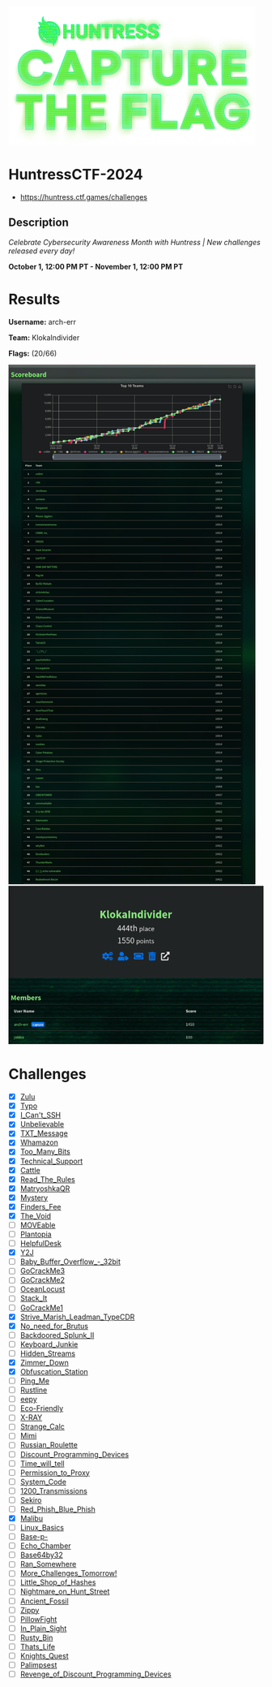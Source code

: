 ![logo](assets/logo.png)

# HuntressCTF-2024
- https://huntress.ctf.games/challenges

## Description
*Celebrate Cybersecurity Awareness Month with Huntress   |   New challenges released every day!*

**October 1, 12:00 PM PT - November 1, 12:00 PM PT**


# Results
**Username:** arch-err

**Team:** KlokaIndivider


**Flags:** (20/66)

![ ](assets/scoreboard.png)
![ ](assets/team-score.png)


# Challenges
- [x] [Zulu](Zulu)
- [x] [Typo](Typo)
- [x] [I_Can't_SSH](I_Can't_SSH)
- [x] [Unbelievable](Unbelievable)
- [x] [TXT_Message](TXT_Message)
- [x] [Whamazon](Whamazon)
- [x] [Too_Many_Bits](Too_Many_Bits)
- [x] [Technical_Support](Technical_Support)
- [x] [Cattle](Cattle)
- [x] [Read_The_Rules](Read_The_Rules)
- [x] [MatryoshkaQR](MatryoshkaQR)
- [x] [Mystery](Mystery)
- [x] [Finders_Fee](Finders_Fee)
- [x] [The_Void](The_Void)
- [ ] [MOVEable](MOVEable)
- [ ] [Plantopia](Plantopia)
- [ ] [HelpfulDesk](HelpfulDesk)
- [x] [Y2J](Y2J)
- [ ] [Baby_Buffer_Overflow_-_32bit](Baby_Buffer_Overflow_-_32bit)
- [ ] [GoCrackMe3](GoCrackMe3)
- [ ] [GoCrackMe2](GoCrackMe2)
- [ ] [OceanLocust](OceanLocust)
- [ ] [Stack_It](Stack_It)
- [ ] [GoCrackMe1](GoCrackMe1)
- [x] [Strive_Marish_Leadman_TypeCDR](Strive_Marish_Leadman_TypeCDR)
- [x] [No_need_for_Brutus](No_need_for_Brutus)
- [ ] [Backdoored_Splunk_II](Backdoored_Splunk_II)
- [ ] [Keyboard_Junkie](Keyboard_Junkie)
- [ ] [Hidden_Streams](Hidden_Streams)
- [x] [Zimmer_Down](Zimmer_Down)
- [x] [Obfuscation_Station](Obfuscation_Station)
- [ ] [Ping_Me](Ping_Me)
- [ ] [Rustline](Rustline)
- [ ] [eepy](eepy)
- [ ] [Eco-Friendly](Eco-Friendly)
- [ ] [X-RAY](X-RAY)
- [ ] [Strange_Calc](Strange_Calc)
- [ ] [Mimi](Mimi)
- [ ] [Russian_Roulette](Russian_Roulette)
- [ ] [Discount_Programming_Devices](Discount_Programming_Devices)
- [ ] [Time_will_tell](Time_will_tell)
- [ ] [Permission_to_Proxy](Permission_to_Proxy)
- [ ] [System_Code](System_Code)
- [ ] [1200_Transmissions](1200_Transmissions)
- [ ] [Sekiro](Sekiro)
- [ ] [Red_Phish_Blue_Phish](Red_Phish_Blue_Phish)
- [x] [Malibu](Malibu)
- [ ] [Linux_Basics](Linux_Basics)
- [ ] [Base-p-](Base-p-)
- [ ] [Echo_Chamber](Echo_Chamber)
- [ ] [Base64by32](Base64by32)
- [ ] [Ran_Somewhere](Ran_Somewhere)
- [ ] [More_Challenges_Tomorrow!](More_Challenges_Tomorrow!)
- [ ] [Little_Shop_of_Hashes](Little_Shop_of_Hashes)
- [ ] [Nightmare_on_Hunt_Street](Nightmare_on_Hunt_Street)
- [ ] [Ancient_Fossil](Ancient_Fossil)
- [ ] [Zippy](Zippy)
- [ ] [PillowFight](PillowFight)
- [ ] [In_Plain_Sight](In_Plain_Sight)
- [ ] [Rusty_Bin](Rusty_Bin)
- [ ] [Thats_Life](Thats_Life)
- [ ] [Knights_Quest](Knights_Quest)
- [ ] [Palimpsest](Palimpsest)
- [ ] [Revenge_of_Discount_Programming_Devices](Revenge_of_Discount_Programming_Devices)

